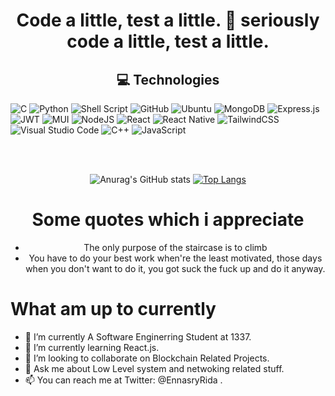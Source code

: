 <div align="center">
 <h1 >Code a little, test a little. 😬 seriously code a little, test a little.</h1>
</div>  
 

 <h2  align="center">💻 Technologies </h2>
 
![C](https://img.shields.io/badge/c-%2300599C.svg?style=for-the-badge&logo=c&logoColor=white)
![Python](https://img.shields.io/badge/python-3670A0?style=for-the-badge&logo=python&logoColor=ffdd54)
![Shell Script](https://img.shields.io/badge/shell_script-%23121011.svg?style=for-the-badge&logo=gnu-bash&logoColor=white)
![GitHub](https://img.shields.io/badge/github-%23121011.svg?style=for-the-badge&logo=github&logoColor=white)
![Ubuntu](https://img.shields.io/badge/Ubuntu-E95420?style=for-the-badge&logo=ubuntu&logoColor=white)
![MongoDB](https://img.shields.io/badge/MongoDB-%234ea94b.svg?style=for-the-badge&logo=mongodb&logoColor=white)
![Express.js](https://img.shields.io/badge/express.js-%23404d59.svg?style=for-the-badge&logo=express&logoColor=%2361DAFB)
![JWT](https://img.shields.io/badge/JWT-black?style=for-the-badge&logo=JSON%20web%20tokens)
![MUI](https://img.shields.io/badge/MUI-%230081CB.svg?style=for-the-badge&logo=mui&logoColor=white)
![NodeJS](https://img.shields.io/badge/node.js-6DA55F?style=for-the-badge&logo=node.js&logoColor=white)
![React](https://img.shields.io/badge/react-%2320232a.svg?style=for-the-badge&logo=react&logoColor=%2361DAFB)
![React Native](https://img.shields.io/badge/react_native-%2320232a.svg?style=for-the-badge&logo=react&logoColor=%2361DAFB)
![TailwindCSS](https://img.shields.io/badge/tailwindcss-%2338B2AC.svg?style=for-the-badge&logo=tailwind-css&logoColor=white)
![Visual Studio Code](https://img.shields.io/badge/Visual%20Studio%20Code-0078d7.svg?style=for-the-badge&logo=visual-studio-code&logoColor=white)
![C++](https://img.shields.io/badge/c++-%2300599C.svg?style=for-the-badge&logo=c%2B%2B&logoColor=white)
![JavaScript](https://img.shields.io/badge/javascript-%23323330.svg?style=for-the-badge&logo=javascript&logoColor=%23F7DF1E)



</br>
</br>

<div align="center">

![Anurag's GitHub stats](https://github-readme-stats.vercel.app/api?username=RidaEn-nasry&count_private=true)
[![Top Langs](https://github-readme-stats.vercel.app/api/top-langs/?username=RidaEn-nasry&langs_count=8)](https://github.com/anuraghazra/github-readme-stats) 


 
 
 <h1> Some quotes which i appreciate </h1>
 <ul>
  <li>The only purpose of the staircase is to climb </li>
  <li>You have to do your best work when're the least motivated, those days when you don't want to do it, you got suck the fuck up and do it anyway.</li>
  </lu>
</div>


<h1> What am up to currently </h1>

- 🔭 I’m currently A Software Enginerring Student at 1337.
- 🌱 I’m currently learning  React.js.
- 👯 I’m looking to collaborate on Blockchain Related Projects.
- 💬 Ask me about Low Level system and netwoking related stuff.
- 📫 You can reach me at Twitter: @EnnasryRida .


